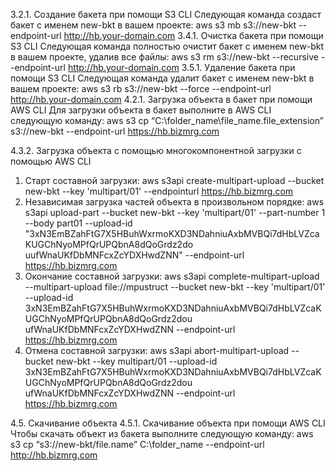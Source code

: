 3.2.1. Создание бакета при помощи S3 CLI
Следующая команда создаст бакет с именем new-bkt в вашем проекте:
aws s3 mb s3://new-bkt --endpoint-url http://hb.your-domain.com
3.4.1. Очистка бакета при помощи S3 CLI
Следующая команда полностью очистит бакет с именем new-bkt в вашем проекте,
удалив все файлы:
aws s3 rm s3://new-bkt --recursive --endpoint-url http://hb.your-domain.com
3.5.1. Удаление бакета при помощи S3 CLI
Следующая команда удалит бакет с именем new-bkt в вашем проекте:
aws s3 rb s3://new-bkt --force --endpoint-url http://hb.your-domain.com
4.2.1. Загрузка объекта в бакет при помощи AWS CLI
Для загрузки объекта в бакет выполните в AWS CLI следующую команду:
aws s3 cp “C:\folder_name\file_name.file_extension” s3://new-bkt --endpoint-url
https://hb.bizmrg.com


4.3.2. Загрузка объекта с помощью многокомпонентной загрузки с
помощью AWS CLI
1. Старт составной загрузки:
aws s3api create-multipart-upload --bucket new-bkt --key 'multipart/01' --endpointurl
https://hb.bizmrg.com
2. Независимая загрузка частей объекта в произвольном порядке:
aws s3api upload-part --bucket new-bkt --key 'multipart/01' --part-number 1 --body
part01 --upload-id
"3xN3EmBZahFtG7X5HBuhWxrmoKXD3NDahniuAxbMVBQi7dHbLVZcaKUGChNyoMPfQrUPQbnA8dQoGrdz2do
uufWnaUKfDbMNFcxZcYDXHwdZNN" --endpoint-url https://hb.bizmrg.com
3. Окончание составной загрузки:
aws s3api complete-multipart-upload --multipart-upload file://mpustruct --bucket
new-bkt --key 'multipart/01' --upload-id
3xN3EmBZahFtG7X5HBuhWxrmoKXD3NDahniuAxbMVBQi7dHbLVZcaKUGChNyoMPfQrUPQbnA8dQoGrdz2dou
ufWnaUKfDbMNFcxZcYDXHwdZNN --endpoint-url https://hb.bizmrg.com
4. Отмена составной загрузки:
aws s3api abort-multipart-upload --bucket new-bkt --key multipart/01 --upload-id
3xN3EmBZahFtG7X5HBuhWxrmoKXD3NDahniuAxbMVBQi7dHbLVZcaKUGChNyoMPfQrUPQbnA8dQoGrdz2dou
ufWnaUKfDbMNFcxZcYDXHwdZNN --endpoint-url https://hb.bizmrg.com

4.5. Скачивание объекта
4.5.1. Скачивание объекта при помощи AWS CLI
Чтобы скачать объект из бакета выполните следующую команду:
aws s3 cp “s3://new-bkt/file.name” C:\folder_name --endpoint-url http://hb.bizmrg.com